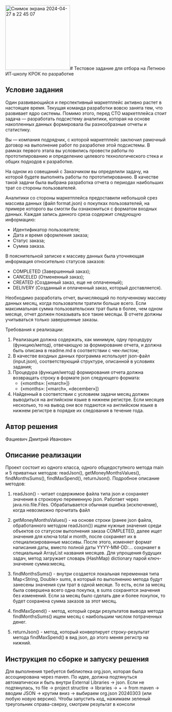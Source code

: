 <img width="202" alt="Снимок экрана 2024-04-27 в 22 45 07" src="https://github.com/DmitryGagarin/school2024-test-task1/assets/112936821/0097e2b9-ece9-49e4-b9ed-c650f6b7e009"># Тестовое задание для отбора на Летнюю ИТ-школу КРОК по разработке

## Условие задания
Один развивающийся и перспективный маркетплейс активно растет в настоящее время. Текущая команда разработки вовсю занята тем, что развивает ядро системы. Помимо этого, перед CTO маркетплейса стоит задача — разработать подсистему аналитики, которая на основе накопленных данных формировала бы разнообразные отчеты и статистику.

Вы — компания подрядчик, с которой маркетплейс заключил рамочный договор на выполнение работ по разработке этой подсистемы. В рамках первого этапа вы условились провести работы по прототипированию и определению целевого технологического стека и общих подходов к разработке.

На одном из совещаний с Заказчиком вы определили задачу, на которой будете выполнять работы по прототипированию. В качестве такой задачи была выбрана разработка отчета о периодах наибольших трат со стороны пользователей.

Аналитики со стороны маркетплейса предоставили небольшой срез массива данных (файл format.json) о покупках пользователей, на примере которого вы смогли бы ознакомиться с форматом входных данных. Каждая запись данного среза содержит следующую информацию:
- Идентификатор пользователя;
- Дата и время оформления заказа;
- Статус заказа;
- Сумма заказа.

В пояснительной записке к массиву данных была уточняющая информация относительно статусов заказов:
- COMPLETED (Завершенный заказ);
- CANCELED (Отмененный заказ);
- CREATED (Созданный заказ, еще не оплаченный);
- DELIVERY (Созданный и оплаченный заказ, который доставляется).

Необходимо разработать отчет, вычисляющий по полученному массиву данных месяц, когда пользователи тратили больше всего. Если максимальная сумма пользовательских трат была в более, чем одном месяце, отчет должен показывать все такие месяцы. В отчете должны учитываться только завершенные заказы.

Требования к реализации:
1. Реализация должна содержать, как минимум, одну процедуру (функцию/метод), отвечающую за формирование отчета, и должна быть описана в readme.md в соответствии с чек-листом;
2. В качестве входных данных программа использует json-файл (input.json), соответствующий структуре, описанной в условиях задания;
3. Процедура (функция/метод) формирования отчета должна возвращать строку в формате json следующего формата:
   - {«months»: [«march»]} 
   - {«months»: [«march», «december»]}
4. Найденный в соответствии с условием задачи месяц должен выводиться на английском языке в нижнем регистре. Если месяцев несколько, то на вывод они все подаются на английском языке в нижнем регистре в порядке их следования в течение года.

## Автор решения
Фациевич Дмитрий Иванович

## Описание реализации
Проект состоит из одного класса, одного общедоступного метода main и 5 приватных методов: readJson(), getMoneyMonthsValues(), findMonthsSums(), findMaxSpend(), returnJson(). Подробное описание методов:

1) readJson() - читает содержимое файла типа json и сохраняет значения в строковую переменную json. Работает через java.nio.file.Files. Обрабатывается обычная ошибка (исключение), когда невозможно прочитать файл

2) getMoneyMonthsValues() - на основе строки (ранее json файла, обработанного методом readJson()) ищем нужные значения среди объектов со статусом выполнения заказа COMPLETED, далее ищет значения для ключа total и month, после сохраняет их в специализированные массивы. После этого, изменяет формат написания даты, вместо полной даты YYYY-MM-DD:... сохрнаяет в специальный ArrayList названия месяцев. Для упрощения будущих задач, метод загружает словарь (HashMap) dictionary парой ключ-значение сумма:месяц.

3) findMonthsSums() - внутри создается локальная переменная типа Map<String, Double> sums, в который по выполнению метода будут занесены значения сум трат в одной месяце. То есть, если за месяц была совершена всего одна покупка, в sums сохранятся значения без изменений. Если за месяц было сделать две и более покупок, то будет сохранена сумма заказов за этот месяц.

4) findMaxSpend() - метод, который среди результатов вывода метода findMonthsSums() ищем месяц с наибольшим числом потраченных денег.

5) returnJson() - метод, который конвертирует строку-результат метода findMaxSpend() в вид json, до этого меняя регистр на нижний.
 
## Инструкция по сборке и запуску решения
Для выполнения требуется библиотека org.json, которая была ассоциирована через maven. По идее, должна подтянуться автоматически и быть внутри External Libraries -> json. Если не подтянулась, то file -> project structire -> libraries -> + -> from maven -> вводим JSON -> крутим вниз -> выбираем org.json 20240303 (или любую новую версию). Чтобы запустить код, нажимаем зеленый треугольник справа-сверху, смотрим результат в консоли
